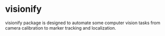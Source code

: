 # visionify
visionify package is designed to automate some computer vision tasks from camera calibration to marker tracking and localization.
